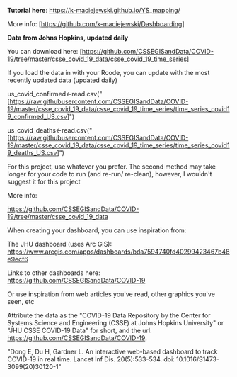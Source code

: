 **Tutorial here**: <https://k-maciejewski.github.io/YS_mapping/>

More info: [<https://github.com/k-maciejewski/Dashboarding>]

**Data from Johns Hopkins, updated daily** 

You can download here: [<https://github.com/CSSEGISandData/COVID-19/tree/master/csse_covid_19_data/csse_covid_19_time_series>]

If you load the data in with your Rcode, you can update with the most recently updated data (updated daily)

us_covid_confirmed<-read.csv("[https://raw.githubusercontent.com/CSSEGISandData/COVID-19/master/csse_covid_19_data/csse_covid_19_time_series/time_series_covid19_confirmed_US.csv]")

us_covid_deaths<-read.csv("[https://raw.githubusercontent.com/CSSEGISandData/COVID-19/master/csse_covid_19_data/csse_covid_19_time_series/time_series_covid19_deaths_US.csv]")

For this project, use whatever you prefer. The second method may take longer for your code to run (and re-run/ re-clean), however, I wouldn't suggest it for this project

More info:

<https://github.com/CSSEGISandData/COVID-19/tree/master/csse_covid_19_data>

When creating your dashboard, you can use inspiration from:

The JHU dashboard (uses Arc GIS): <https://www.arcgis.com/apps/dashboards/bda7594740fd40299423467b48e9ecf6>

Links to other dashboards here: <https://github.com/CSSEGISandData/COVID-19>

Or use inspiration from web articles you've read, other graphics you've seen, etc

Attribute the data as the "COVID-19 Data Repository by the Center for Systems Science and Engineering (CSSE) at Johns Hopkins University" or "JHU CSSE COVID-19 Data" for short, and the url: <https://github.com/CSSEGISandData/COVID-19>.

"Dong E, Du H, Gardner L. An interactive web-based dashboard to track COVID-19 in real time. Lancet Inf Dis. 20(5):533-534. doi: 10.1016/S1473-3099(20)30120-1"
